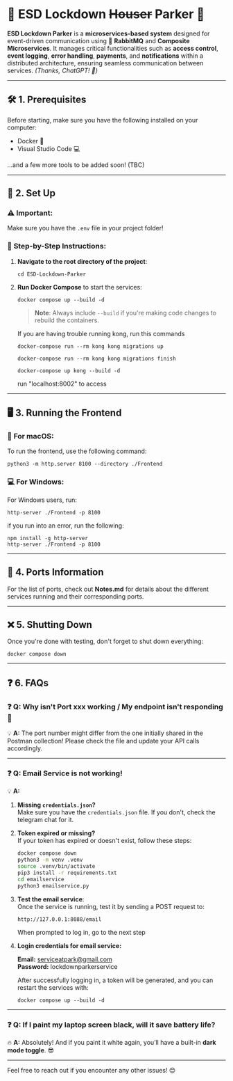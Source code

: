 
# 🔐 **ESD Lockdown ~~Houser~~ Parker** 🚀

**ESD Lockdown Parker** is a **microservices-based system** designed for event-driven communication using 📨 **RabbitMQ** and **Composite Microservices**. It manages critical functionalities such as **access control**, **event logging**, **error handling**, **payments**, and **notifications** within a distributed architecture, ensuring seamless communication between services. *(Thanks, ChatGPT! 🤖)*

---

## 🛠️ **1. Prerequisites**

Before starting, make sure you have the following installed on your computer:

- Docker 🐳
- Visual Studio Code 💻

...and a few more tools to be added soon! (TBC) 

---

## 🚀 **2. Set Up**

### ⚠️ **Important:**
Make sure you have the `.env` file in your project folder!

### 🔧 **Step-by-Step Instructions:**

1. **Navigate to the root directory of the project**:
   ```
   cd ESD-Lockdown-Parker
   ```

2. **Run Docker Compose** to start the services:
   ```
   docker compose up --build -d
   ```
   > **Note**: Always include `--build` if you're making code changes to rebuild the containers.

   If you are having trouble running kong, run this commands
   ```
   docker-compose run --rm kong kong migrations up
   ```
   ```
   docker-compose run --rm kong kong migrations finish
   ```
   ```
   docker-compose up kong --build -d
   ```
   run "localhost:8002" to access

---

## 🖥️ **3. Running the Frontend**

### 📱 **For macOS:**
To run the frontend, use the following command:
```
python3 -m http.server 8100 --directory ./Frontend
```

### 💻 **For Windows:**
For Windows users, run:
```
http-server ./Frontend -p 8100
```
if you run into an error, run the following:
```
npm install -g http-server
http-server ./Frontend -p 8100
```

---

## 📌 **4. Ports Information**

For the list of ports, check out **Notes.md** for details about the different services running and their corresponding ports.

---

## ❌ **5. Shutting Down**

Once you're done with testing, don't forget to shut down everything:
```
docker compose down
```

---

## ❓ **6. FAQs**

### **❓ Q: Why isn't Port xxx working / My endpoint isn't responding 🥲**
💡 **A:** The port number might differ from the one initially shared in the Postman collection! Please check the file and update your API calls accordingly.

---

### **❓ Q: Email Service is not working!**

💡 **A:**

1. **Missing `credentials.json`?**  
   Make sure you have the `credentials.json` file. If you don't, check the telegram chat for it.

2. **Token expired or missing?**  
   If your token has expired or doesn't exist, follow these steps:
   ```bash
   docker compose down
   python3 -m venv .venv
   source .venv/bin/activate
   pip3 install -r requirements.txt
   cd emailservice
   python3 emailservice.py
   ```

3. **Test the email service**:  
   Once the service is running, test it by sending a POST request to:
   ```
   http://127.0.0.1:8088/email
   ```
   When prompted to log in, go to the next step

4. **Login credentials for email service:**

   **Email:** serviceatpark@gmail.com  
   **Password:** lockdownparkerservice

   After successfully logging in, a token will be generated, and you can restart the services with:
   ```
   docker compose up --build -d
   ```
---

### **❓ Q: If I paint my laptop screen black, will it save battery life?**

🔥 **A:** Absolutely! And if you paint it white again, you’ll have a built-in **dark mode toggle**. 😎

---

Feel free to reach out if you encounter any other issues! 😊
